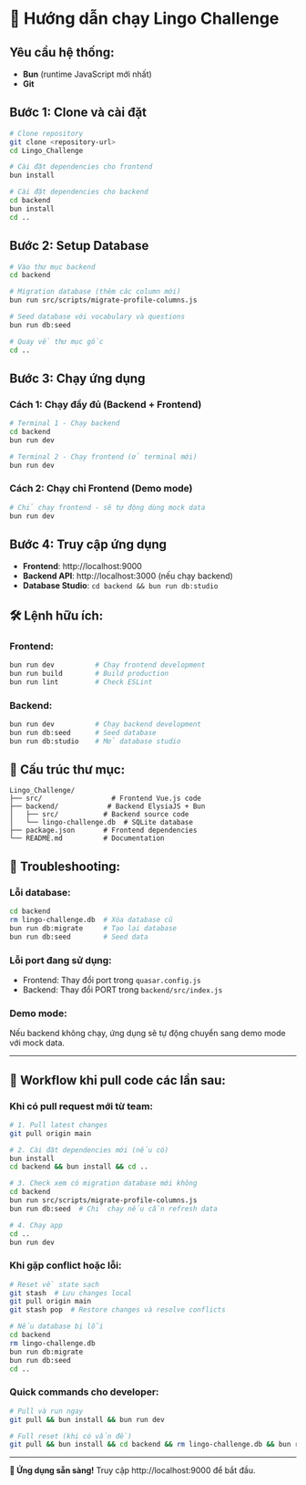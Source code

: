 # 🚀 Hướng dẫn chạy Lingo Challenge

## **Yêu cầu hệ thống:**

- **Bun** (runtime JavaScript mới nhất)
- **Git**

## **Bước 1: Clone và cài đặt**

```bash
# Clone repository
git clone <repository-url>
cd Lingo_Challenge

# Cài đặt dependencies cho frontend
bun install

# Cài đặt dependencies cho backend
cd backend
bun install
cd ..
```

## **Bước 2: Setup Database**

```bash
# Vào thư mục backend
cd backend

# Migration database (thêm các column mới)
bun run src/scripts/migrate-profile-columns.js

# Seed database với vocabulary và questions
bun run db:seed

# Quay về thư mục gốc
cd ..
```

## **Bước 3: Chạy ứng dụng**

### **Cách 1: Chạy đầy đủ (Backend + Frontend)**

```bash
# Terminal 1 - Chạy backend
cd backend
bun run dev

# Terminal 2 - Chạy frontend (ở terminal mới)
bun run dev
```

### **Cách 2: Chạy chỉ Frontend (Demo mode)**

```bash
# Chỉ chạy frontend - sẽ tự động dùng mock data
bun run dev
```

## **Bước 4: Truy cập ứng dụng**

- **Frontend**: http://localhost:9000
- **Backend API**: http://localhost:3000 (nếu chạy backend)
- **Database Studio**: `cd backend && bun run db:studio`

## **🛠️ Lệnh hữu ích:**

### **Frontend:**

```bash
bun run dev          # Chạy frontend development
bun run build        # Build production
bun run lint         # Check ESLint
```

### **Backend:**

```bash
bun run dev          # Chạy backend development
bun run db:seed      # Seed database
bun run db:studio    # Mở database studio
```

## **📂 Cấu trúc thư mục:**

```
Lingo_Challenge/
├── src/                 # Frontend Vue.js code
├── backend/            # Backend ElysiaJS + Bun
│   ├── src/           # Backend source code
│   └── lingo-challenge.db  # SQLite database
├── package.json       # Frontend dependencies
└── README.md          # Documentation
```

## **🔧 Troubleshooting:**

### **Lỗi database:**

```bash
cd backend
rm lingo-challenge.db  # Xóa database cũ
bun run db:migrate     # Tạo lại database
bun run db:seed        # Seed data
```

### **Lỗi port đang sử dụng:**

- Frontend: Thay đổi port trong `quasar.config.js`
- Backend: Thay đổi PORT trong `backend/src/index.js`

### **Demo mode:**

Nếu backend không chạy, ứng dụng sẽ tự động chuyển sang demo mode với mock data.

---

## **🔄 Workflow khi pull code các lần sau:**

### **Khi có pull request mới từ team:**

```bash
# 1. Pull latest changes
git pull origin main

# 2. Cài đặt dependencies mới (nếu có)
bun install
cd backend && bun install && cd ..

# 3. Check xem có migration database mới không
cd backend
bun run src/scripts/migrate-profile-columns.js
bun run db:seed  # Chỉ chạy nếu cần refresh data

# 4. Chạy app
cd ..
bun run dev
```

### **Khi gặp conflict hoặc lỗi:**

```bash
# Reset về state sạch
git stash  # Lưu changes local
git pull origin main
git stash pop  # Restore changes và resolve conflicts

# Nếu database bị lỗi
cd backend
rm lingo-challenge.db
bun run db:migrate
bun run db:seed
cd ..
```

### **Quick commands cho developer:**

```bash
# Pull và run ngay
git pull && bun install && bun run dev

# Full reset (khi có vấn đề)
git pull && bun install && cd backend && rm lingo-challenge.db && bun run db:migrate && bun run db:seed && cd .. && bun run dev
```

---

**🎯 Ứng dụng sẵn sàng!** Truy cập http://localhost:9000 để bắt đầu.
